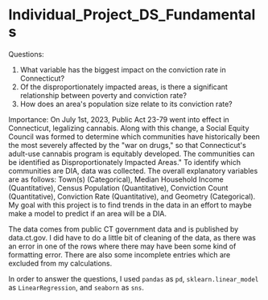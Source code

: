 # Individual_Project_DS_Fundamentals

 
Questions:

1. What variable has the biggest impact on the conviction rate in Connecticut?
2. Of the disproportionately impacted areas, is there a significant relationship between poverty and conviction rate?
3. How does an area's population size relate to its conviction rate?

Importance: On July 1st, 2023, Public Act 23-79 went into effect in Connecticut, legalizing cannabis. Along with this change, a Social Equity Council was formed to determine which communities have historically been the most severely affected by the "war on drugs," so that Connecticut's adult-use cannabis program is equitably developed. The communities can be identified as Disproportionately Impacted Areas." To identify which communities are DIA, data was collected. The overall explanatory variables are as follows: Town(s) (Categorical), Median Household Income (Quantitative), Census Population (Quantitative), Conviction Count (Quantitative), Conviction Rate (Quantitative), and Geometry (Categorical). My goal with this project is to find trends in the data in an effort to maybe make a model to predict if an area will be a DIA. 

The data comes from public CT government data and is published by data.ct.gov. I did have to do a little bit of cleaning of the data, as there was an error in one of the rows where there may have been some kind of formatting error. There are also some incomplete entries which are excluded from my calculations.

In order to answer the questions, I used ``pandas`` as ``pd``, ``sklearn.linear_model`` as ``LinearRegression``, and ``seaborn`` as ``sns``.

